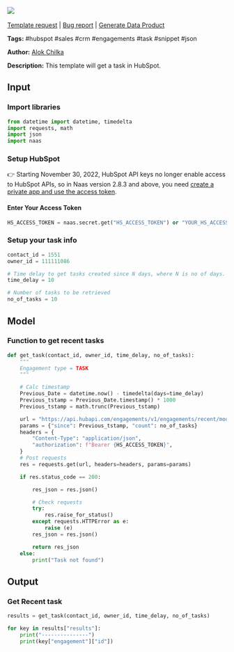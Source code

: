 <a href="https://app.naas.ai/user-redirect/naas/downloader?url=https://raw.githubusercontent.com/jupyter-naas/awesome-notebooks/master/HubSpot/HubSpot_Get_Task.ipynb" target="_parent"><img src="https://naasai-public.s3.eu-west-3.amazonaws.com/open_in_naas.svg"/></a><br><br><a href="https://github.com/jupyter-naas/awesome-notebooks/issues/new?assignees=&labels=&template=template-request.md&title=Tool+-+Action+of+the+notebook+">Template request</a> | <a href="https://github.com/jupyter-naas/awesome-notebooks/issues/new?assignees=&labels=bug&template=bug_report.md&title=HubSpot+-+Get+Task:+Error+short+description">Bug report</a> | <a href="https://app.naas.ai/user-redirect/naas/downloader?url=https://raw.githubusercontent.com/jupyter-naas/awesome-notebooks/master/Naas/Naas_Start_data_product.ipynb" target="_parent">Generate Data Product</a>

**Tags:** #hubspot #sales #crm #engagements #task #snippet #json

**Author:** [Alok Chilka](https://www.linkedin.com/in/calok64/)

**Description:** This template will get a task in HubSpot. 

## Input

### Import libraries


```python
from datetime import datetime, timedelta
import requests, math
import json
import naas
```

### Setup HubSpot
👉 Starting November 30, 2022, HubSpot API keys no longer enable access to HubSpot APIs, so in Naas version 2.8.3 and above, you need [create a private app and use the access token](https://developers.hubspot.com/docs/api/private-apps).

#### Enter Your Access Token


```python
HS_ACCESS_TOKEN = naas.secret.get("HS_ACCESS_TOKEN") or "YOUR_HS_ACCESS_TOKEN"
```

### Setup your task info


```python
contact_id = 1551
owner_id = 111111086

# Time delay to get tasks created since N days, where N is no of days. For ex. Get tasks created since 1 day
time_delay = 10

# Number of tasks to be retrieved
no_of_tasks = 10
```

## Model

### Function to get recent tasks


```python
def get_task(contact_id, owner_id, time_delay, no_of_tasks):
    """
    Engagement type = TASK
    """

    # Calc timestamp
    Previous_Date = datetime.now() - timedelta(days=time_delay)
    Previous_tstamp = Previous_Date.timestamp() * 1000
    Previous_tstamp = math.trunc(Previous_tstamp)

    url = "https://api.hubapi.com/engagements/v1/engagements/recent/modified"
    params = {"since": Previous_tstamp, "count": no_of_tasks}
    headers = {
        "Content-Type": "application/json",
        "authorization": f"Bearer {HS_ACCESS_TOKEN}",
    }
    # Post requests
    res = requests.get(url, headers=headers, params=params)

    if res.status_code == 200:

        res_json = res.json()

        # Check requests
        try:
            res.raise_for_status()
        except requests.HTTPError as e:
            raise (e)
        res_json = res.json()

        return res_json
    else:
        print("Task not found")
```

## Output

### Get Recent task


```python
results = get_task(contact_id, owner_id, time_delay, no_of_tasks)
```


```python
for key in results["results"]:
    print("---------------")
    print(key["engagement"]["id"])
```


```python

```
